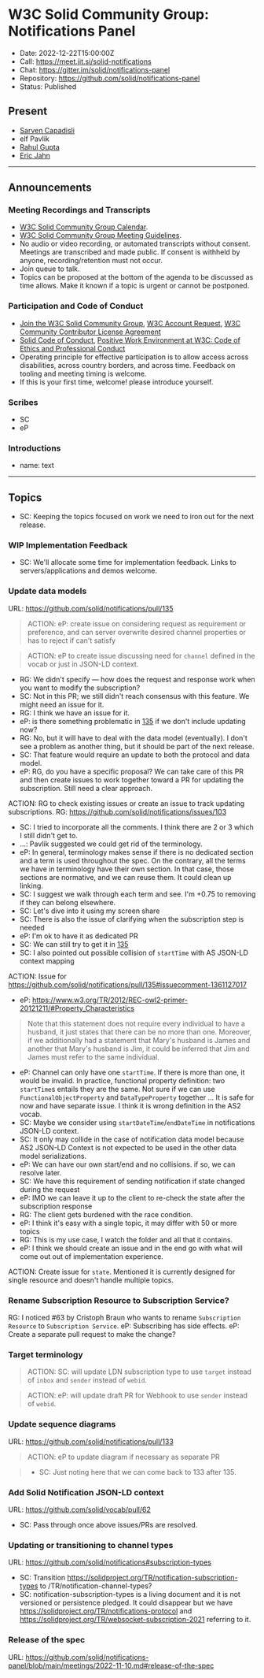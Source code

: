 # W3C Solid Community Group: Notifications Panel

* Date: 2022-12-22T15:00:00Z
* Call: https://meet.jit.si/solid-notifications
* Chat: https://gitter.im/solid/notifications-panel
* Repository: https://github.com/solid/notifications-panel
* Status: Published


## Present
* [Sarven Capadisli](https://csarven.ca/#i)
* elf Pavlik
* [Rahul Gupta](https://cxres.pages.dev)
* [Eric Jahn](https://alexandriaconsulting.com/files/eric_jahn.rdf#me)

---

## Announcements

### Meeting Recordings and Transcripts
* [W3C Solid Community Group Calendar](https://www.w3.org/groups/cg/solid/calendar).
* [W3C Solid Community Group Meeting Guidelines](https://github.com/solid/specification/blob/main/meetings/README.md).
* No audio or video recording, or automated transcripts without consent. Meetings are transcribed and made public. If consent is withheld by anyone, recording/retention must not occur.
* Join queue to talk.
* Topics can be proposed at the bottom of the agenda to be discussed as time allows. Make it known if a topic is urgent or cannot be postponed.


### Participation and Code of Conduct
* [Join the W3C Solid Community Group](https://www.w3.org/community/solid/join), [W3C Account Request](http://www.w3.org/accounts/request), [W3C Community Contributor License Agreement](https://www.w3.org/community/about/agreements/cla/)
* [Solid Code of Conduct](https://github.com/solid/process/blob/main/code-of-conduct.md), [Positive Work Environment at W3C: Code of Ethics and Professional Conduct](https://www.w3.org/Consortium/cepc/)
* Operating principle for effective participation is to allow access across disabilities, across country borders, and across time. Feedback on tooling and meeting timing is welcome.
* If this is your first time, welcome! please introduce yourself.


### Scribes
* SC
* eP


### Introductions
* name: text

---

## Topics

* SC: Keeping the topics focused on work we need to iron out for the next release.

### WIP Implementation Feedback
* SC: We'll allocate some time for implementation feedback. Links to servers/applications and demos welcome.


### Update data models
URL: https://github.com/solid/notifications/pull/135

>ACTION: eP: create issue on considering request as requirement or preference, and can server overwrite desired channel properties or has to reject if can't satisfy

>ACTION: eP to create issue discussing need for `channel` defined in the vocab or just in JSON-LD context.

* RG: We didn't specify — how does the request and response work when you want to modify the subscription?
* SC: Not in this PR; we still didn't reach consensus with this feature. We might need an issue for it.
* RG: I think we have an issue for it.
* eP: is there something problematic in [135](https://github.com/solid/notifications/pull/135) if we don't include updating now?
* RG: No, but it will have to deal with the data model (eventually). I don't see a problem as another thing, but it should be part of the next release.
* SC: That feature would require an update to both the protocol and data model.
* eP: RG, do you have a specific proposal? We can take care of this PR and then create issues to work together toward a PR for updating the subscription. Still need a clear approach.

ACTION: RG to check existing issues or create an issue to track updating subscriptions.
RG: https://github.com/solid/notifications/issues/103

* SC: I tried to incorporate all the comments. I think there are 2 or 3 which I still didn't get to.
* ...: Pavlik suggested we could get rid of the terminology.
* eP: In general, terminology makes sense if there is no dedicated section and a term is used throughout the spec. On the contrary, all the terms we have in terminology have their own section. In that case, those sections are normative, and we can reuse them. It could clean up linking.
* SC: I suggest we walk through each term and see. I'm +0.75 to removing if they can belong elsewhere.
* SC: Let's dive into it using my screen share
* SC: There is also the issue of clarifying when the subscription step is needed
* eP: I'm ok to have it as dedicated PR
* SC: We can still try to get it in [135](https://github.com/solid/notifications/pull/135)
* SC: I also pointed out possible collision of `startTime` with AS JSON-LD context mapping

ACTION: Issue for https://github.com/solid/notifications/pull/135#issuecomment-1361127017

* eP: https://www.w3.org/TR/2012/REC-owl2-primer-20121211/#Property_Characteristics
> Note that this statement does not require every individual to have a husband, it just states that there can be no more than one. Moreover, if we additionally had a statement that Mary's husband is James and another that Mary's husband is Jim, it could be inferred that Jim and James must refer to the same individual.

* eP: Channel can only have one `startTime`. If there is more than one, it would be invalid. In practice, functional property definition: two `startTime`s entails they are the same. Not sure if we can use `FunctionalObjectProperty` and `DataTypeProperty` together ... It is safe for now and have separate issue. I think it is wrong definition in the AS2 vocab.
* SC: Maybe we consider using `startDateTime`/`endDateTime` in notifications JSON-LD context.
* SC: It only may collide in the case of notification data model because AS2 JSON-LD Context is not expected to be used in the other data model serializations.
* eP: We can have our own start/end and no collisions. if so, we can resolve later.
* SC: We have this requirement of sending notification if state changed during the request
* eP: IMO we can leave it up to the client to re-check the state after the subscription response
* RG: The client gets burdened with the race condition.
* eP: I think it's easy with a single topic, it may differ with 50 or more topics
* RG: This is my use case, I watch the folder and all that it contains.
* eP: I think we should create an issue and in the end go with what will come out out of implementation experience.

ACTION: Create issue for `state`. Mentioned it is currently designed for single resource and doesn't handle multiple topics.

### Rename Subscription Resource to Subscription Service?

RG: I noticed #63 by Cristoph Braun who wants to rename `Subscription Resource` to `Subscription Service`.
eP: Subscribing has side effects.
eP: Create a separate pull request to make the change? 


### Target terminology

>ACTION: SC: will update LDN subscription type to use `target` instead of `inbox` and `sender` instead of `webid`.

>ACTION: eP: will update draft PR for Webhook to use `sender` instead of `webid`.


### Update sequence diagrams
URL: https://github.com/solid/notifications/pull/133

>ACTION: eP to update diagram if necessary as separate PR

>* SC: Just noting here that we can come back to 133 after 135.


### Add Solid Notification JSON-LD context
URL: https://github.com/solid/vocab/pull/62

* SC: Pass through once above issues/PRs are resolved.


### Updating or transitioning to channel types
URL: https://github.com/solid/notifications#subscription-types

* SC: Transition https://solidproject.org/TR/notification-subscription-types to /TR/notification-channel-types?
* SC: notification-subscription-types is a living document and it is not versioned or persistence pledged. It could disappear but we have https://solidproject.org/TR/notifications-protocol and https://solidproject.org/TR/websocket-subscription-2021 referring to it.



### Release of the spec
URL: https://github.com/solid/notifications-panel/blob/main/meetings/2022-11-10.md#release-of-the-spec
